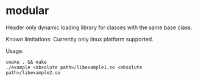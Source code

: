 # modular
Header only dynamic loading library for classes with the same base class.

Known limitations: Currently only linux platform supported.

Usage:
```
cmake . && make
./example <absolute path>/libexample1.so <absolute path>/libexample2.so
```
